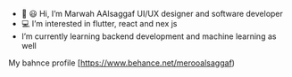 - 👋 :smiley: Hi, I’m Marwah AAlsaggaf UI/UX designer and software developer
- :computer: I’m interested in flutter, react and nex js
-  I’m currently learning backend development and machine learning as well

My bahnce profile [https://www.behance.net/merooalsaggaf)

<!---
MEROO1010/MEROO1010 is a ✨ special ✨ repository because its `README.md` (this file) appears on your GitHub profile.
You can click the Preview link to take a look at your changes.
--->
